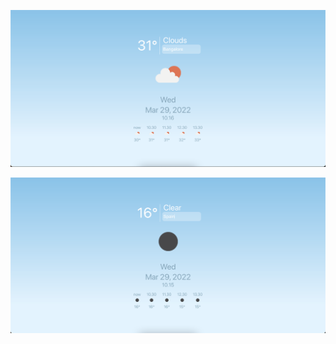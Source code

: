 ![ScreenShot 1](src/images/ss2.png "Screen shot 2")

![ScreenShot 1](src/images/ss1.png "Screen shot 1")
